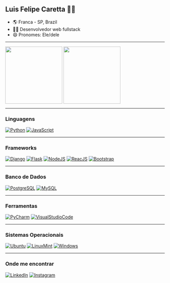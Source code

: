 ## Luis Felipe Caretta 👨‍💻

- 🌎 Franca - SP, Brazil
- 👨‍💻 Desenvolvedor web fullstack
- 😄 Pronomes: Ele/dele

---

<div>
<img align="center" src="https://github-readme-stats.vercel.app/api?username=LuisFCaretta&show_icons=true&theme=gotham&border_radius=10" height="180em"/>
<img align="center" src="https://github-readme-stats.vercel.app/api/top-langs/?username=LuisFCaretta&layout=compact&theme=gotham&border_radius=10" height="180em"/>
</div>

---

### Linguagens

[![Python](https://img.shields.io/badge/Python-3776AB?style=for-the-badge&logo=python&logoColor=white)](https://python.org/docs) [![JavaScript](https://img.shields.io/badge/JavaScript-F7DF1E?style=for-the-badge&logo=javascript&logoColor=black)](https://developer.mozilla.org/pt-BR/docs/Web/JavaScript)

---

### Frameworks

[![Django](https://img.shields.io/badge/Django-092E20?style=for-the-badge&logo=django&logoColor=white)](https://www.djangoproject.com/) [![Flask](https://img.shields.io/badge/Flask-000000?style=for-the-badge&logo=flask&logoColor=white)](https://flask.palletsprojects.com/en/2.1.x/) [![NodeJS](https://img.shields.io/badge/Node.js-339933?style=for-the-badge&logo=node.js&logoColor=white)](https://nodejs.org) [![ReacJS](https://img.shields.io/badge/React-61DAFB?style=for-the-badge&logo=react&logoColor=white)](https://pt-br.reactjs.org/) [![Bootstrap](https://img.shields.io/badge/Bootrstrap-7952B3?style=for-the-badge&logo=bootstrap&logoColor=white)](https://getbootstrap.com/)

---

### Banco de Dados

[![PostgreSQL](https://img.shields.io/badge/PostgreSQL-4169E1?style=for-the-badge&logo=postgresql&logoColor=white)](https://www.postgresql.org/docs/) [![MySQL](https://img.shields.io/badge/MySQL-4479A1?style=for-the-badge&logo=mysql&logoColor=white)](https://www.mysql.com/)

---

### Ferramentas

[![PyCharm](https://img.shields.io/badge/PyCharm-000000?style=for-the-badge&logo=pycharm&logoColor=white)](https://www.jetbrains.com/pt-br/pycharm/) [![VisualStudioCode](https://img.shields.io/badge/Visual_Studio_Code-007ACC?style=for-the-badge&logo=visualstudiocode&logoColor=white)](https://code.visualstudio.com/)

---

### Sistemas Operacionais

[![Ubuntu](https://img.shields.io/badge/Ubuntu-E95420?style=for-the-badge&logo=ubuntu&logoColor=white)](https://ubuntu.com/) [![LinuxMint](https://img.shields.io/badge/Linux_Mint-87CF3E?style=for-the-badge&logo=linuxmint&logoColor=white)](https://linuxmint.com/) [![Windows](https://img.shields.io/badge/Windows-0078D6?style=for-the-badge&logo=windows&logoColor=white)](https://www.microsoft.com/pt-br/windows)

---

### Onde me encontrar

[![LinkedIn](https://img.shields.io/badge/LinkedIn-0A66C2?style=for-the-badge&logo=linkedin&logoColor=white)](https://www.linkedin.com/in/luis-felipe-caretta-097b18233) [![Instagram](https://img.shields.io/badge/Instagram-E4405F?style=for-the-badge&logo=instagram&logoColor=white)](https://www.instagram.com/carettaluisfelipe/)

